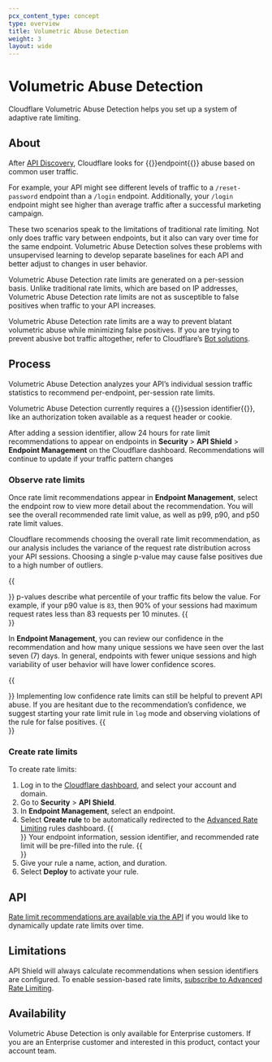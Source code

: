 ```yaml
---
pcx_content_type: concept
type: overview
title: Volumetric Abuse Detection
weight: 3
layout: wide
---
```


# Volumetric Abuse Detection

Cloudflare Volumetric Abuse Detection helps you set up a system of adaptive rate limiting.

## About

After [API Discovery](/api-shield/security/api-discovery/), Cloudflare looks for {{<glossary-tooltip term_id="API endpoint">}}endpoint{{</glossary-tooltip>}} abuse based on common user traffic.

For example, your API might see different levels of traffic to a `/reset-password` endpoint than a `/login` endpoint. Additionally, your `/login` endpoint might see higher than average traffic after a successful marketing campaign.

These two scenarios speak to the limitations of traditional rate limiting. Not only does traffic vary between endpoints, but it also can vary over time for the same endpoint. Volumetric Abuse Detection solves these problems with unsupervised learning to develop separate baselines for each API and better adjust to changes in user behavior.

Volumetric Abuse Detection rate limits are generated on a per-session basis. Unlike traditional rate limits, which are based on IP addresses, Volumetric Abuse Detection rate limits are not as susceptible to false positives when traffic to your API increases.

Volumetric Abuse Detection rate limits are a way to prevent blatant volumetric abuse while minimizing false positives. If you are trying to prevent abusive bot traffic altogether, refer to Cloudflare’s [Bot solutions](/bots/).

## Process

Volumetric Abuse Detection analyzes your API’s individual session traffic statistics to recommend per-endpoint, per-session rate limits.

Volumetric Abuse Detection currently requires a {{<glossary-tooltip term_id="session identifier" link="/api-shield/get-started/#set-up-session-identifiers">}}session identifier{{</glossary-tooltip>}}, like an authorization token available as a request header or cookie.

After adding a session identifier, allow 24 hours for rate limit recommendations to appear on endpoints in **Security** > **API Shield** > **Endpoint Management** on the Cloudflare dashboard. Recommendations will continue to update if your traffic pattern changes

### Observe rate limits

Once rate limit recommendations appear in **Endpoint Management**, select the endpoint row to view more detail about the recommendation. You will see the overall recommended rate limit value, as well as p99, p90, and p50 rate limit values.

Cloudflare recommends choosing the overall rate limit recommendation, as our analysis includes the variance of the request rate distribution across your API sessions. Choosing a single p-value may cause false positives due to a high number of outliers.

{{<Aside type="note" header="p-values">}}
p-values describe what percentile of your traffic fits below the value. For example, if your p90 value is `83`, then 90% of your sessions had maximum request rates less than 83 requests per 10 minutes.
{{</Aside>}}

In **Endpoint Management**, you can review our confidence in the recommendation and how many unique sessions we have seen over the last seven (7) days. In general, endpoints with fewer unique sessions and high variability of user behavior will have lower confidence scores.

{{<Aside type="note">}}
Implementing low confidence rate limits can still be helpful to prevent API abuse. If you are hesitant due to the recommendation’s confidence, we suggest starting your rate limit rule in `log` mode and observing violations of the rule for false positives.
{{</Aside>}}

### Create rate limits

To create rate limits:

1. Log in to the [Cloudflare dashboard](https://dash.cloudflare.com/), and select your account and domain.
2. Go to **Security** > **API Shield**.
3. In **Endpoint Management**, select an endpoint.
4. Select **Create rule** to be automatically redirected to the [Advanced Rate Limiting](/waf/rate-limiting-rules/create-zone-dashboard/) rules dashboard.
{{<Aside type="note">}}
Your endpoint information, session identifier, and recommended rate limit will be pre-filled into the rule.
{{</Aside>}}
5. Give your rule a name, action, and duration.
6. Select **Deploy** to activate your rule.

## API

[Rate limit recommendations are available via the API](/api/operations/api-shield-endpoint-management-retrieve-information-about-an-operation) if you would like to dynamically update rate limits over time.

## Limitations

API Shield will always calculate recommendations when session identifiers are configured. To enable session-based rate limits, [subscribe to Advanced Rate Limiting](/waf/rate-limiting-rules/#availability).

## Availability

Volumetric Abuse Detection is only available for Enterprise customers. If you are an Enterprise customer and interested in this product, contact your account team.